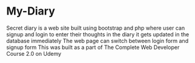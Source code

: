 # My-Diary
Secret diary is a web site built using bootstrap and php where user can signup and login to enter their thoughts in the diary
it gets updated in the database immediately
The web page can switch between login form and signup form
This was built as a part of The Complete Web Developer Course 2.0 on Udemy
